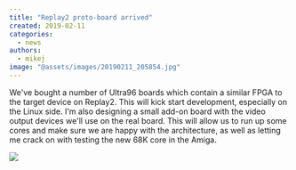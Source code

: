 ```yaml
---
title: "Replay2 proto-board arrived"
created: 2019-02-11
categories: 
  - news
authors: 
  - mikej
image: "@assets/images/20190211_205854.jpg"
---
```


We've bought a number of Ultra96 boards which contain a similar FPGA to the target device on Replay2. This will kick start development, especially on the Linux side. I'm also designing a small add-on board with the video output devices we'll use on the real board. This will allow us to run up some cores and make sure we are happy with the architecture, as well as letting me crack on with testing the new 68K core in the Amiga.

![](@assets/images/20190211_205854-1024x576.jpg)
